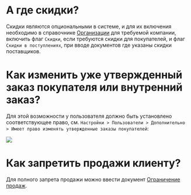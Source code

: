 
# А где скидки?<a name=WhereAreDiscounts></a>

Скидки являются опциональными в системе, и для их включения необходимо в справочнике [Организации](/c/Companies) для требуемой компании, включить флаг `Скидки`, если требуются скидки для покупателей, и флаг `Скидки в поступлениях`, при вводе документов где указаны скидки поставщиков.

# Как изменить уже утвержденный заказ покупателя или внутренний заказ?

Для этой возможности у пользователя должно быть установлено соответствующее право, см. `Настройки > Пользователи > Дополнительно > Имеет право изменять утвержденные заказы покупателей`:

![](img/2021-06-12-10-28-06.png)

# Как запретить продажи клиенту?

Для полного запрета продажи можно ввести документ [Ограничение продаж](/d/SalesRestriction).